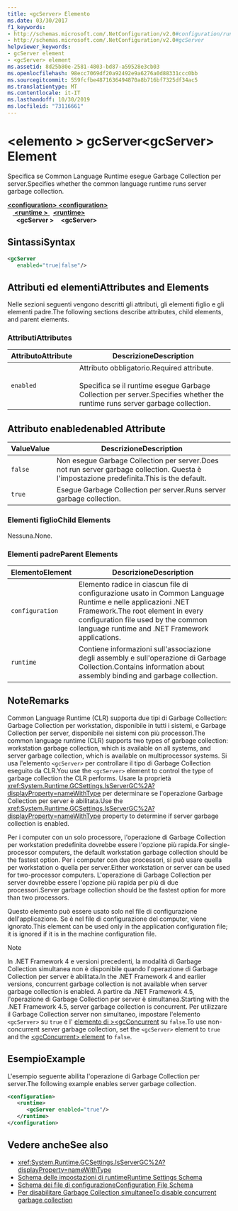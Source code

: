 ```yaml
---
title: <gcServer> Elemento
ms.date: 03/30/2017
f1_keywords:
- http://schemas.microsoft.com/.NetConfiguration/v2.0#configuration/runtime/gcServer
- http://schemas.microsoft.com/.NetConfiguration/v2.0#gcServer
helpviewer_keywords:
- gcServer element
- <gcServer> element
ms.assetid: 8d25b80e-2581-4803-bd87-a59528e3cb03
ms.openlocfilehash: 98ecc7069df20a92492e9a6276a0d88331ccc0bb
ms.sourcegitcommit: 559fcfbe4871636494870a8b716bf7325df34ac5
ms.translationtype: MT
ms.contentlocale: it-IT
ms.lasthandoff: 10/30/2019
ms.locfileid: "73116661"
---
```

# <a name="gcserver-element"></a><span data-ttu-id="be36e-102">\<elemento > gcServer</span><span class="sxs-lookup"><span data-stu-id="be36e-102">\<gcServer> Element</span></span>
<span data-ttu-id="be36e-103">Specifica se Common Language Runtime esegue Garbage Collection per server.</span><span class="sxs-lookup"><span data-stu-id="be36e-103">Specifies whether the common language runtime runs server garbage collection.</span></span>  
  
<span data-ttu-id="be36e-104">[ **\<configuration>** ](../configuration-element.md)</span><span class="sxs-lookup"><span data-stu-id="be36e-104">[**\<configuration>**](../configuration-element.md)</span></span>\
<span data-ttu-id="be36e-105">&nbsp; &nbsp;[ **\<runtime >** ](runtime-element.md) </span><span class="sxs-lookup"><span data-stu-id="be36e-105">&nbsp;&nbsp;[**\<runtime>**](runtime-element.md)</span></span>\
<span data-ttu-id="be36e-106">&nbsp;&nbsp;&nbsp;&nbsp; **\<gcServer >**</span><span class="sxs-lookup"><span data-stu-id="be36e-106">&nbsp;&nbsp;&nbsp;&nbsp;**\<gcServer>**</span></span>  
  
## <a name="syntax"></a><span data-ttu-id="be36e-107">Sintassi</span><span class="sxs-lookup"><span data-stu-id="be36e-107">Syntax</span></span>  
  
```xml  
<gcServer    
   enabled="true|false"/>  
```  
  
## <a name="attributes-and-elements"></a><span data-ttu-id="be36e-108">Attributi ed elementi</span><span class="sxs-lookup"><span data-stu-id="be36e-108">Attributes and Elements</span></span>  
 <span data-ttu-id="be36e-109">Nelle sezioni seguenti vengono descritti gli attributi, gli elementi figlio e gli elementi padre.</span><span class="sxs-lookup"><span data-stu-id="be36e-109">The following sections describe attributes, child elements, and parent elements.</span></span>  
  
### <a name="attributes"></a><span data-ttu-id="be36e-110">Attributi</span><span class="sxs-lookup"><span data-stu-id="be36e-110">Attributes</span></span>  
  
|<span data-ttu-id="be36e-111">Attributo</span><span class="sxs-lookup"><span data-stu-id="be36e-111">Attribute</span></span>|<span data-ttu-id="be36e-112">Descrizione</span><span class="sxs-lookup"><span data-stu-id="be36e-112">Description</span></span>|  
|---------------|-----------------|  
|`enabled`|<span data-ttu-id="be36e-113">Attributo obbligatorio.</span><span class="sxs-lookup"><span data-stu-id="be36e-113">Required attribute.</span></span><br /><br /> <span data-ttu-id="be36e-114">Specifica se il runtime esegue Garbage Collection per server.</span><span class="sxs-lookup"><span data-stu-id="be36e-114">Specifies whether the runtime runs server garbage collection.</span></span>|  
  
## <a name="enabled-attribute"></a><span data-ttu-id="be36e-115">Attributo enabled</span><span class="sxs-lookup"><span data-stu-id="be36e-115">enabled Attribute</span></span>  
  
|<span data-ttu-id="be36e-116">Value</span><span class="sxs-lookup"><span data-stu-id="be36e-116">Value</span></span>|<span data-ttu-id="be36e-117">Descrizione</span><span class="sxs-lookup"><span data-stu-id="be36e-117">Description</span></span>|  
|-----------|-----------------|  
|`false`|<span data-ttu-id="be36e-118">Non esegue Garbage Collection per server.</span><span class="sxs-lookup"><span data-stu-id="be36e-118">Does not run server garbage collection.</span></span> <span data-ttu-id="be36e-119">Questa è l'impostazione predefinita.</span><span class="sxs-lookup"><span data-stu-id="be36e-119">This is the default.</span></span>|  
|`true`|<span data-ttu-id="be36e-120">Esegue Garbage Collection per server.</span><span class="sxs-lookup"><span data-stu-id="be36e-120">Runs server garbage collection.</span></span>|  
  
### <a name="child-elements"></a><span data-ttu-id="be36e-121">Elementi figlio</span><span class="sxs-lookup"><span data-stu-id="be36e-121">Child Elements</span></span>  
 <span data-ttu-id="be36e-122">Nessuna.</span><span class="sxs-lookup"><span data-stu-id="be36e-122">None.</span></span>  
  
### <a name="parent-elements"></a><span data-ttu-id="be36e-123">Elementi padre</span><span class="sxs-lookup"><span data-stu-id="be36e-123">Parent Elements</span></span>  
  
|<span data-ttu-id="be36e-124">Elemento</span><span class="sxs-lookup"><span data-stu-id="be36e-124">Element</span></span>|<span data-ttu-id="be36e-125">Descrizione</span><span class="sxs-lookup"><span data-stu-id="be36e-125">Description</span></span>|  
|-------------|-----------------|  
|`configuration`|<span data-ttu-id="be36e-126">Elemento radice in ciascun file di configurazione usato in Common Language Runtime e nelle applicazioni .NET Framework.</span><span class="sxs-lookup"><span data-stu-id="be36e-126">The root element in every configuration file used by the common language runtime and .NET Framework applications.</span></span>|  
|`runtime`|<span data-ttu-id="be36e-127">Contiene informazioni sull'associazione degli assembly e sull'operazione di Garbage Collection.</span><span class="sxs-lookup"><span data-stu-id="be36e-127">Contains information about assembly binding and garbage collection.</span></span>|  
  
## <a name="remarks"></a><span data-ttu-id="be36e-128">Note</span><span class="sxs-lookup"><span data-stu-id="be36e-128">Remarks</span></span>  
 <span data-ttu-id="be36e-129">Common Language Runtime (CLR) supporta due tipi di Garbage Collection: Garbage Collection per workstation, disponibile in tutti i sistemi, e Garbage Collection per server, disponibile nei sistemi con più processori.</span><span class="sxs-lookup"><span data-stu-id="be36e-129">The common language runtime (CLR) supports two types of garbage collection: workstation garbage collection, which is available on all systems, and server garbage collection, which is available on multiprocessor systems.</span></span> <span data-ttu-id="be36e-130">Si usa l'elemento `<gcServer>` per controllare il tipo di Garbage Collection eseguito da CLR.</span><span class="sxs-lookup"><span data-stu-id="be36e-130">You use the `<gcServer>` element to control the type of garbage collection the CLR performs.</span></span> <span data-ttu-id="be36e-131">Usare la proprietà <xref:System.Runtime.GCSettings.IsServerGC%2A?displayProperty=nameWithType> per determinare se l'operazione Garbage Collection per server è abilitata.</span><span class="sxs-lookup"><span data-stu-id="be36e-131">Use the <xref:System.Runtime.GCSettings.IsServerGC%2A?displayProperty=nameWithType> property to determine if server garbage collection is enabled.</span></span>  
  
 <span data-ttu-id="be36e-132">Per i computer con un solo processore, l'operazione di Garbage Collection per workstation predefinita dovrebbe essere l'opzione più rapida.</span><span class="sxs-lookup"><span data-stu-id="be36e-132">For single-processor computers, the default workstation garbage collection should be the fastest option.</span></span> <span data-ttu-id="be36e-133">Per i computer con due processori, si può usare quella per workstation o quella per server.</span><span class="sxs-lookup"><span data-stu-id="be36e-133">Either workstation or server can be used for two-processor computers.</span></span> <span data-ttu-id="be36e-134">L'operazione di Garbage Collection per server dovrebbe essere l'opzione più rapida per più di due processori.</span><span class="sxs-lookup"><span data-stu-id="be36e-134">Server garbage collection should be the fastest option for more than two processors.</span></span>  
  
 <span data-ttu-id="be36e-135">Questo elemento può essere usato solo nel file di configurazione dell'applicazione. Se è nel file di configurazione del computer, viene ignorato.</span><span class="sxs-lookup"><span data-stu-id="be36e-135">This element can be used only in the application configuration file; it is ignored if it is in the machine configuration file.</span></span>  
  
> [!NOTE]
> <span data-ttu-id="be36e-136">In .NET Framework 4 e versioni precedenti, la modalità di Garbage Collection simultanea non è disponibile quando l'operazione di Garbage Collection per server è abilitata.</span><span class="sxs-lookup"><span data-stu-id="be36e-136">In the .NET Framework 4 and earlier versions, concurrent garbage collection is not available when server garbage collection is enabled.</span></span> <span data-ttu-id="be36e-137">A partire da .NET Framework 4.5, l'operazione di Garbage Collection per server è simultanea.</span><span class="sxs-lookup"><span data-stu-id="be36e-137">Starting with the .NET Framework 4.5, server garbage collection is concurrent.</span></span> <span data-ttu-id="be36e-138">Per utilizzare il Garbage Collection server non simultaneo, impostare l'elemento `<gcServer>` su `true` e l' [elemento di >\<gcConcurrent](gcconcurrent-element.md) su `false`.</span><span class="sxs-lookup"><span data-stu-id="be36e-138">To use non-concurrent server garbage collection, set the `<gcServer>` element to `true` and the [\<gcConcurrent> element](gcconcurrent-element.md) to `false`.</span></span>  
  
## <a name="example"></a><span data-ttu-id="be36e-139">Esempio</span><span class="sxs-lookup"><span data-stu-id="be36e-139">Example</span></span>  
 <span data-ttu-id="be36e-140">L'esempio seguente abilita l'operazione di Garbage Collection per server.</span><span class="sxs-lookup"><span data-stu-id="be36e-140">The following example enables server garbage collection.</span></span>  
  
```xml  
<configuration>  
   <runtime>  
      <gcServer enabled="true"/>  
   </runtime>  
</configuration>  
```  
  
## <a name="see-also"></a><span data-ttu-id="be36e-141">Vedere anche</span><span class="sxs-lookup"><span data-stu-id="be36e-141">See also</span></span>

- <xref:System.Runtime.GCSettings.IsServerGC%2A?displayProperty=nameWithType>
- [<span data-ttu-id="be36e-142">Schema delle impostazioni di runtime</span><span class="sxs-lookup"><span data-stu-id="be36e-142">Runtime Settings Schema</span></span>](index.md)
- [<span data-ttu-id="be36e-143">Schema dei file di configurazione</span><span class="sxs-lookup"><span data-stu-id="be36e-143">Configuration File Schema</span></span>](../index.md)
- [<span data-ttu-id="be36e-144">Per disabilitare Garbage Collection simultanee</span><span class="sxs-lookup"><span data-stu-id="be36e-144">To disable concurrent garbage collection</span></span>](gcconcurrent-element.md#to-disable-background-garbage-collection)
